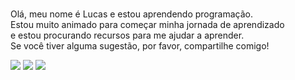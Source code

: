 ### 
Olá, meu nome é Lucas e estou aprendendo programação.
<br>Estou muito animado para começar minha jornada de aprendizado 
<br>e estou procurando recursos para me ajudar a aprender. 
<br>Se você tiver alguma sugestão, por favor, compartilhe comigo!


<div>
  <a href="https://github.com/lucasmdcv" target="_blank">
</div>
<div> 

  <a href="https://www.instagram.com/lucas_mdcv/" target="_blank"><img src="https://img.shields.io/badge/-Instagram-%23E4405F?style=for-the-badge&logo=instagram&logoColor=white" target="_blank"></a>
  <a href="mailto:lucasmendesdacvieira@gmail.com"><img src="https://img.shields.io/badge/-Gmail-%23333?style=for-the-badge&logo=gmail&logoColor=white" target="_blank"></a>
  <a href="https://www.linkedin.com/in/lucas-mendes-631691232/" target="_blank"><img src="https://img.shields.io/badge/-LinkedIn-%230077B5?style=for-the-badge&logo=linkedin&logoColor=white" target="_blank"></a> 

  
</div>
